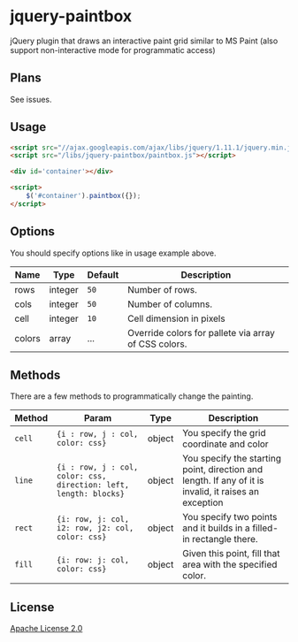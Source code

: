 # jquery-paintbox
jQuery plugin that draws an interactive paint grid similar to MS Paint (also support non-interactive mode for programmatic access)

Plans
-----

See issues.

Usage
-----
```html
<script src="//ajax.googleapis.com/ajax/libs/jquery/1.11.1/jquery.min.js"></script>
<script src="/libs/jquery-paintbox/paintbox.js"></script>

<div id='container'></div>

<script>
    $('#container').paintbox({});
</script>
```

Options
-------
You should specify options like in usage example above.

| Name | Type | Default | Description |
| ---- | ---- | ---- | ---- |
| rows | integer | `50` | Number of rows. |
| cols | integer | `50` | Number of columns. |
| cell | integer | `10` | Cell dimension in pixels |
| colors | array | ... | Override colors for pallete via array of CSS colors. |

Methods
-------
There are a few methods to programmatically change the painting.

| Method | Param | Type | Description |
| ---- | ---- | ---- | ---- |
| `cell` | `{i : row, j : col, color: css}` | object | You specify the grid coordinate and color |
| `line` | `{i : row, j : col, color: css, direction: left, length: blocks}` | object | You specify the starting point, direction and length.  If any of it is invalid, it raises an exception |
| `rect` | `{i: row, j: col, i2: row, j2: col, color: css}` | object | You specify two points and it builds in a filled-in rectangle there.|
| `fill` | `{i: row: j: col, color: css}` | object | Given this point, fill that area with the specified color. |

License
-------
[Apache License 2.0](http://www.apache.org/licenses/LICENSE-2.0)
